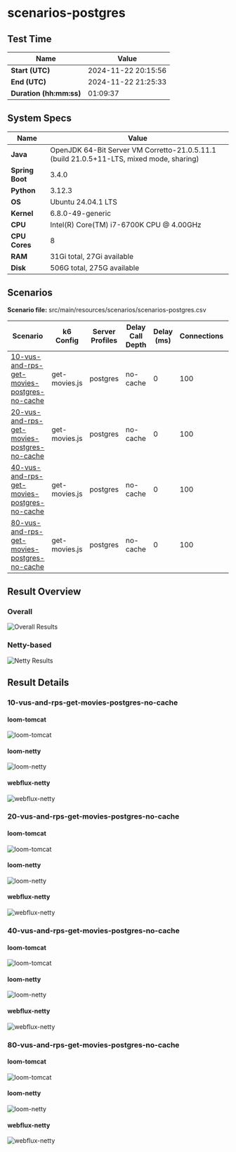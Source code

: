 # scenarios-postgres

## Test Time

| **Name**                | **Value** |
|-------------------------|-----------|
| **Start (UTC)** | 2024-11-22 20:15:56 |
| **End (UTC)** | 2024-11-22 21:25:33 |
| **Duration (hh:mm:ss)** | 01:09:37 |

## System Specs

| **Name**                | **Value** |
|-------------------------|-----------|
| **Java** | OpenJDK 64-Bit Server VM Corretto-21.0.5.11.1 (build 21.0.5+11-LTS, mixed mode, sharing) |
| **Spring Boot** | 3.4.0 |
| **Python** | 3.12.3 |
| **OS** | Ubuntu 24.04.1 LTS |
| **Kernel** | 6.8.0-49-generic |
| **CPU** | Intel(R) Core(TM) i7-6700K CPU @ 4.00GHz |
| **CPU Cores** | 8 |
| **RAM** | 31Gi total, 27Gi available |
| **Disk** | 506G total, 275G available |

## Scenarios

**Scenario file:** src/main/resources/scenarios/scenarios-postgres.csv

| Scenario | k6 Config | Server Profiles | Delay Call Depth | Delay (ms) | Connections | Requests per Second | Warmup Duration (s) | Test Duration (s) |
|----------|-----------|-----------------|------------------|------------|-------------|---------------------|---------------------|------------------|
| [10-vus-and-rps-get-movies-postgres-no-cache](#10-vus-and-rps-get-movies-postgres-no-cache) | get-movies.js | postgres|no-cache | 0 | 100 | 10 | 10 | 10 | 300 |
| [20-vus-and-rps-get-movies-postgres-no-cache](#20-vus-and-rps-get-movies-postgres-no-cache) | get-movies.js | postgres|no-cache | 0 | 100 | 20 | 20 | 10 | 300 |
| [40-vus-and-rps-get-movies-postgres-no-cache](#40-vus-and-rps-get-movies-postgres-no-cache) | get-movies.js | postgres|no-cache | 0 | 100 | 40 | 40 | 10 | 300 |
| [80-vus-and-rps-get-movies-postgres-no-cache](#80-vus-and-rps-get-movies-postgres-no-cache) | get-movies.js | postgres|no-cache | 0 | 100 | 80 | 80 | 10 | 300 |

## Result Overview

### Overall

![Overall Results](./results.png)
### Netty-based

![Netty Results](./results-netty.png)

## Result Details


### 10-vus-and-rps-get-movies-postgres-no-cache

#### loom-tomcat

![loom-tomcat](./10-vus-and-rps-get-movies-postgres-no-cache/loom-tomcat.png)

#### loom-netty

![loom-netty](./10-vus-and-rps-get-movies-postgres-no-cache/loom-netty.png)

#### webflux-netty

![webflux-netty](./10-vus-and-rps-get-movies-postgres-no-cache/webflux-netty.png)


### 20-vus-and-rps-get-movies-postgres-no-cache

#### loom-tomcat

![loom-tomcat](./20-vus-and-rps-get-movies-postgres-no-cache/loom-tomcat.png)

#### loom-netty

![loom-netty](./20-vus-and-rps-get-movies-postgres-no-cache/loom-netty.png)

#### webflux-netty

![webflux-netty](./20-vus-and-rps-get-movies-postgres-no-cache/webflux-netty.png)


### 40-vus-and-rps-get-movies-postgres-no-cache

#### loom-tomcat

![loom-tomcat](./40-vus-and-rps-get-movies-postgres-no-cache/loom-tomcat.png)

#### loom-netty

![loom-netty](./40-vus-and-rps-get-movies-postgres-no-cache/loom-netty.png)

#### webflux-netty

![webflux-netty](./40-vus-and-rps-get-movies-postgres-no-cache/webflux-netty.png)


### 80-vus-and-rps-get-movies-postgres-no-cache

#### loom-tomcat

![loom-tomcat](./80-vus-and-rps-get-movies-postgres-no-cache/loom-tomcat.png)

#### loom-netty

![loom-netty](./80-vus-and-rps-get-movies-postgres-no-cache/loom-netty.png)

#### webflux-netty

![webflux-netty](./80-vus-and-rps-get-movies-postgres-no-cache/webflux-netty.png)


